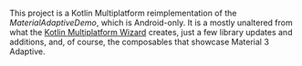 This project is a Kotlin Multiplatform reimplementation of the *MaterialAdaptiveDemo*, which is Android-only. It is a mostly unaltered from what the [Kotlin Multiplatform Wizard](https://kmp.jetbrains.com) creates, just a few library updates and additions, and, of course, the composables that showcase Material 3 Adaptive.
